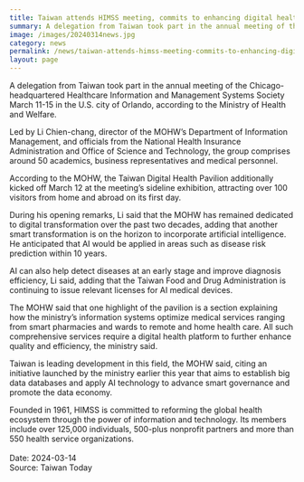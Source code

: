 ```yaml
---
title: Taiwan attends HIMSS meeting, commits to enhancing digital health
summary: A delegation from Taiwan took part in the annual meeting of the Chicago-headquartered Healthcare Information and Management Systems Society March 11-15 in the U.S. city of Orlando, according to the Ministry of Health and Welfare.
image: /images/20240314news.jpg
category: news
permalink: /news/taiwan-attends-himss-meeting-commits-to-enhancing-digital-health/
layout: page
---
```


A delegation from Taiwan took part in the annual meeting of the Chicago-headquartered Healthcare Information and Management Systems Society March 11-15 in the U.S. city of Orlando, according to the Ministry of Health and Welfare.
 
Led by Li Chien-chang, director of the MOHW’s Department of Information Management, and officials from the National Health Insurance Administration and Office of Science and Technology, the group comprises around 50 academics, business representatives and medical personnel.
 
According to the MOHW, the Taiwan Digital Health Pavilion additionally kicked off March 12 at the meeting’s sideline exhibition, attracting over 100 visitors from home and abroad on its first day.
 
During his opening remarks, Li said that the MOHW has remained dedicated to digital transformation over the past two decades, adding that another smart transformation is on the horizon to incorporate artificial intelligence. He anticipated that AI would be applied in areas such as disease risk prediction within 10 years.
 
AI can also help detect diseases at an early stage and improve diagnosis efficiency, Li said, adding that the Taiwan Food and Drug Administration is continuing to issue relevant licenses for AI medical devices.
 
The MOHW said that one highlight of the pavilion is a section explaining how the ministry’s information systems optimize medical services ranging from smart pharmacies and wards to remote and home health care. All such comprehensive services require a digital health platform to further enhance quality and efficiency, the ministry said.
 
Taiwan is leading development in this field, the MOHW said, citing an initiative launched by the ministry earlier this year that aims to establish big data databases and apply AI technology to advance smart governance and promote the data economy.
 
Founded in 1961, HIMSS is committed to reforming the global health ecosystem through the power of information and technology. Its members include over 125,000 individuals, 500-plus nonprofit partners and more than 550 health service organizations.
<br/>
<br/>
Date: 2024-03-14
<br/>
Source: Taiwan Today
